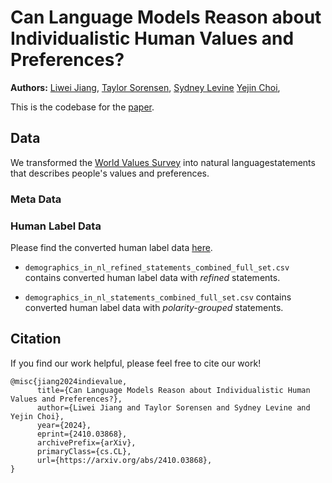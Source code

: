 # Can Language Models Reason about Individualistic Human Values and Preferences?

**Authors:**
[Liwei Jiang](https://liweijiang.me),
[Taylor Sorensen](https://tsor13.github.io),
[Sydney Levine](https://sites.google.com/site/sydneymlevine/)
[Yejin Choi](https://homes.cs.washington.edu/~yejin/),


This is the codebase for the [paper](https://arxiv.org/abs/2410.03868).

## Data

We transformed the [World Values Survey](https://www.worldvaluessurvey.org/wvs.jsp) into natural languagestatements that describes people's values and preferences.

### Meta Data




### Human Label Data

Please find the converted human label data [here](https://drive.google.com/drive/folders/1ebLGZj7YDzSRFViCTYKpoPNYU0CkiRt0?usp=share_link).

- `demographics_in_nl_refined_statements_combined_full_set.csv` contains converted human label data with *refined* statements.

- `demographics_in_nl_statements_combined_full_set.csv` contains converted human label data with *polarity-grouped* statements.


## Citation

If you find our work helpful, please feel free to cite our work!
```
@misc{jiang2024indievalue,
      title={Can Language Models Reason about Individualistic Human Values and Preferences?}, 
      author={Liwei Jiang and Taylor Sorensen and Sydney Levine and Yejin Choi},
      year={2024},
      eprint={2410.03868},
      archivePrefix={arXiv},
      primaryClass={cs.CL},
      url={https://arxiv.org/abs/2410.03868}, 
}
```

